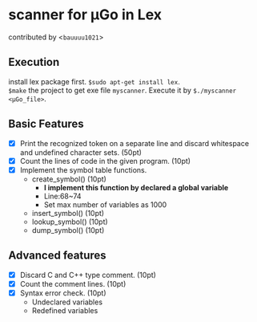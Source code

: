 # scanner for μGo in Lex
contributed by <`bauuuu1021`>
## Execution
install lex package first. `$sudo apt-get install lex`.<br>
`$make` the project to get exe file `myscanner`. Execute it by `$./myscanner <μGo_file>`. 
## Basic Features
- [x] Print the recognized token on a separate line and discard whitespace and undefined
character sets. (50pt)
- [x] Count the lines of code in the given program. (10pt)
- [x] Implement the symbol table functions.
    * create_symbol() (10pt)
        * **I implement this function by declared a global variable**
        * Line:68~74
        * Set max number of variables as 1000 
    * insert_symbol() (10pt)
    * lookup_symbol() (10pt)
    * dump_symbol() (10pt)
## Advanced features
- [x] Discard C and C++ type comment. (10pt)
- [x] Count the comment lines. (10pt)
- [x] Syntax error check. (10pt)
    * Undeclared variables
    * Redefined variables
 